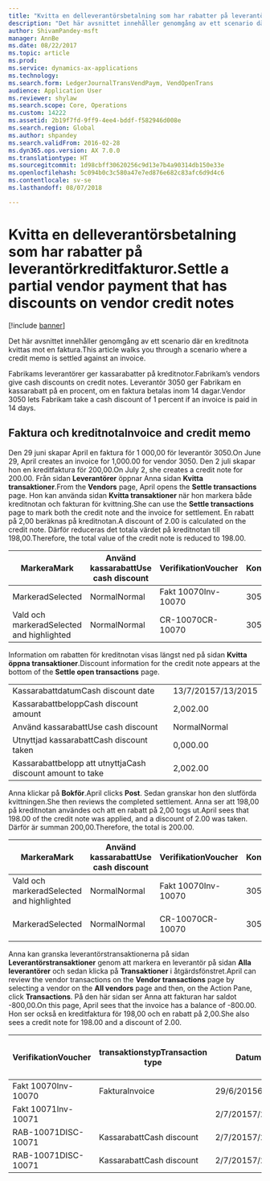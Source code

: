 ```yaml
---
title: "Kvitta en delleverantörsbetalning som har rabatter på leverantörkreditfakturor."
description: "Det här avsnittet innehåller genomgång av ett scenario där en kreditnota kvittas mot en faktura."
author: ShivamPandey-msft
manager: AnnBe
ms.date: 08/22/2017
ms.topic: article
ms.prod: 
ms.service: dynamics-ax-applications
ms.technology: 
ms.search.form: LedgerJournalTransVendPaym, VendOpenTrans
audience: Application User
ms.reviewer: shylaw
ms.search.scope: Core, Operations
ms.custom: 14222
ms.assetid: 2b19f7fd-9ff9-4ee4-bddf-f582946d008e
ms.search.region: Global
ms.author: shpandey
ms.search.validFrom: 2016-02-28
ms.dyn365.ops.version: AX 7.0.0
ms.translationtype: HT
ms.sourcegitcommit: 1d98cbff30620256c9d13e7b4a90314db150e33e
ms.openlocfilehash: 5c094b0c3c580a47e7ed876e682c83afc6d9d4c6
ms.contentlocale: sv-se
ms.lasthandoff: 08/07/2018

---
```


# <a name="settle-a-partial-vendor-payment-that-has-discounts-on-vendor-credit-notes"></a><span data-ttu-id="f4ada-103">Kvitta en delleverantörsbetalning som har rabatter på leverantörkreditfakturor.</span><span class="sxs-lookup"><span data-stu-id="f4ada-103">Settle a partial vendor payment that has discounts on vendor credit notes</span></span>

[!include [banner](../includes/banner.md)]

<span data-ttu-id="f4ada-104">Det här avsnittet innehåller genomgång av ett scenario där en kreditnota kvittas mot en faktura.</span><span class="sxs-lookup"><span data-stu-id="f4ada-104">This article walks you through a scenario where a credit memo is settled against an invoice.</span></span>

<span data-ttu-id="f4ada-105">Fabrikams leverantörer ger kassarabatter på kreditnotor.</span><span class="sxs-lookup"><span data-stu-id="f4ada-105">Fabrikam’s vendors give cash discounts on credit notes.</span></span> <span data-ttu-id="f4ada-106">Leverantör 3050 ger Fabrikam en kassarabatt på en procent, om en faktura betalas inom 14 dagar.</span><span class="sxs-lookup"><span data-stu-id="f4ada-106">Vendor 3050 lets Fabrikam take a cash discount of 1 percent if an invoice is paid in 14 days.</span></span>

## <a name="invoice-and-credit-memo"></a><span data-ttu-id="f4ada-107">Faktura och kreditnota</span><span class="sxs-lookup"><span data-stu-id="f4ada-107">Invoice and credit memo</span></span>
<span data-ttu-id="f4ada-108">Den 29 juni skapar April en faktura för 1 000,00 för leverantör 3050.</span><span class="sxs-lookup"><span data-stu-id="f4ada-108">On June 29, April creates an invoice for 1,000.00 for vendor 3050.</span></span> <span data-ttu-id="f4ada-109">Den 2 juli skapar hon en kreditfaktura för 200,00.</span><span class="sxs-lookup"><span data-stu-id="f4ada-109">On July 2, she creates a credit note for 200.00.</span></span> <span data-ttu-id="f4ada-110">Från sidan **Leverantörer** öppnar Anna sidan **Kvitta transaktioner**.</span><span class="sxs-lookup"><span data-stu-id="f4ada-110">From the **Vendors** page, April opens the **Settle transactions** page.</span></span> <span data-ttu-id="f4ada-111">Hon kan använda sidan **Kvitta transaktioner** när hon markera både kreditnotan och fakturan för kvittning.</span><span class="sxs-lookup"><span data-stu-id="f4ada-111">She can use the **Settle transactions** page to mark both the credit note and the invoice for settlement.</span></span> <span data-ttu-id="f4ada-112">En rabatt på 2,00 beräknas på kreditnotan.</span><span class="sxs-lookup"><span data-stu-id="f4ada-112">A discount of 2.00 is calculated on the credit note.</span></span> <span data-ttu-id="f4ada-113">Därför reduceras det totala värdet på kreditnotan till 198,00.</span><span class="sxs-lookup"><span data-stu-id="f4ada-113">Therefore, the total value of the credit note is reduced to 198.00.</span></span>

| <span data-ttu-id="f4ada-114">Markera</span><span class="sxs-lookup"><span data-stu-id="f4ada-114">Mark</span></span>                     | <span data-ttu-id="f4ada-115">Använd kassarabatt</span><span class="sxs-lookup"><span data-stu-id="f4ada-115">Use cash discount</span></span> | <span data-ttu-id="f4ada-116">Verifikation</span><span class="sxs-lookup"><span data-stu-id="f4ada-116">Voucher</span></span>   | <span data-ttu-id="f4ada-117">Konto</span><span class="sxs-lookup"><span data-stu-id="f4ada-117">Account</span></span> | <span data-ttu-id="f4ada-118">Datum</span><span class="sxs-lookup"><span data-stu-id="f4ada-118">Date</span></span>      | <span data-ttu-id="f4ada-119">Förfallodatum</span><span class="sxs-lookup"><span data-stu-id="f4ada-119">Due date</span></span>  | <span data-ttu-id="f4ada-120">Faktura</span><span class="sxs-lookup"><span data-stu-id="f4ada-120">Invoice</span></span> | <span data-ttu-id="f4ada-121">Belopp i transaktionsvalutan</span><span class="sxs-lookup"><span data-stu-id="f4ada-121">Amount in transaction currency</span></span> | <span data-ttu-id="f4ada-122">Valuta</span><span class="sxs-lookup"><span data-stu-id="f4ada-122">Currency</span></span> | <span data-ttu-id="f4ada-123">Belopp att kvitta</span><span class="sxs-lookup"><span data-stu-id="f4ada-123">Amount to settle</span></span> |
|--------------------------|-------------------|-----------|---------|-----------|-----------|---------|--------------------------------|----------|------------------|
| <span data-ttu-id="f4ada-124">Markerad</span><span class="sxs-lookup"><span data-stu-id="f4ada-124">Selected</span></span>                 | <span data-ttu-id="f4ada-125">Normal</span><span class="sxs-lookup"><span data-stu-id="f4ada-125">Normal</span></span>            | <span data-ttu-id="f4ada-126">Fakt 10070</span><span class="sxs-lookup"><span data-stu-id="f4ada-126">Inv-10070</span></span> | <span data-ttu-id="f4ada-127">3050</span><span class="sxs-lookup"><span data-stu-id="f4ada-127">3050</span></span>    | <span data-ttu-id="f4ada-128">29/6/2015</span><span class="sxs-lookup"><span data-stu-id="f4ada-128">6/29/2015</span></span> | <span data-ttu-id="f4ada-129">29/7/2015</span><span class="sxs-lookup"><span data-stu-id="f4ada-129">7/29/2015</span></span> | <span data-ttu-id="f4ada-130">10070</span><span class="sxs-lookup"><span data-stu-id="f4ada-130">10070</span></span>   | <span data-ttu-id="f4ada-131">-1 000,00</span><span class="sxs-lookup"><span data-stu-id="f4ada-131">-1,000.00</span></span>                      | <span data-ttu-id="f4ada-132">USD</span><span class="sxs-lookup"><span data-stu-id="f4ada-132">USD</span></span>      | <span data-ttu-id="f4ada-133">-990,00</span><span class="sxs-lookup"><span data-stu-id="f4ada-133">-990.00</span></span>          |
| <span data-ttu-id="f4ada-134">Vald och markerad</span><span class="sxs-lookup"><span data-stu-id="f4ada-134">Selected and highlighted</span></span> | <span data-ttu-id="f4ada-135">Normal</span><span class="sxs-lookup"><span data-stu-id="f4ada-135">Normal</span></span>            | <span data-ttu-id="f4ada-136">CR-10070</span><span class="sxs-lookup"><span data-stu-id="f4ada-136">CR-10070</span></span>  | <span data-ttu-id="f4ada-137">3050</span><span class="sxs-lookup"><span data-stu-id="f4ada-137">3050</span></span>    | <span data-ttu-id="f4ada-138">2/7/2015</span><span class="sxs-lookup"><span data-stu-id="f4ada-138">7/2/2015</span></span>  | <span data-ttu-id="f4ada-139">29/7/2015</span><span class="sxs-lookup"><span data-stu-id="f4ada-139">7/29/2015</span></span> |         | <span data-ttu-id="f4ada-140">200,00</span><span class="sxs-lookup"><span data-stu-id="f4ada-140">200.00</span></span>                         | <span data-ttu-id="f4ada-141">USD</span><span class="sxs-lookup"><span data-stu-id="f4ada-141">USD</span></span>      | <span data-ttu-id="f4ada-142">198,00</span><span class="sxs-lookup"><span data-stu-id="f4ada-142">198.00</span></span>           |

<span data-ttu-id="f4ada-143">Information om rabatten för kreditnotan visas längst ned på sidan **Kvitta öppna transaktioner**.</span><span class="sxs-lookup"><span data-stu-id="f4ada-143">Discount information for the credit note appears at the bottom of the **Settle open transactions** page.</span></span>

|                              |           |
|------------------------------|-----------|
| <span data-ttu-id="f4ada-144">Kassarabattdatum</span><span class="sxs-lookup"><span data-stu-id="f4ada-144">Cash discount date</span></span>           | <span data-ttu-id="f4ada-145">13/7/2015</span><span class="sxs-lookup"><span data-stu-id="f4ada-145">7/13/2015</span></span> |
| <span data-ttu-id="f4ada-146">Kassarabattbelopp</span><span class="sxs-lookup"><span data-stu-id="f4ada-146">Cash discount amount</span></span>         | <span data-ttu-id="f4ada-147">2,00</span><span class="sxs-lookup"><span data-stu-id="f4ada-147">2.00</span></span>      |
| <span data-ttu-id="f4ada-148">Använd kassarabatt</span><span class="sxs-lookup"><span data-stu-id="f4ada-148">Use cash discount</span></span>            | <span data-ttu-id="f4ada-149">Normal</span><span class="sxs-lookup"><span data-stu-id="f4ada-149">Normal</span></span>    |
| <span data-ttu-id="f4ada-150">Utnyttjad kassarabatt</span><span class="sxs-lookup"><span data-stu-id="f4ada-150">Cash discount taken</span></span>          | <span data-ttu-id="f4ada-151">0,00</span><span class="sxs-lookup"><span data-stu-id="f4ada-151">0.00</span></span>      |
| <span data-ttu-id="f4ada-152">Kassarabattbelopp att utnyttja</span><span class="sxs-lookup"><span data-stu-id="f4ada-152">Cash discount amount to take</span></span> | <span data-ttu-id="f4ada-153">2,00</span><span class="sxs-lookup"><span data-stu-id="f4ada-153">2.00</span></span>      |

<span data-ttu-id="f4ada-154">Anna klickar på **Bokför**.</span><span class="sxs-lookup"><span data-stu-id="f4ada-154">April clicks **Post**.</span></span> <span data-ttu-id="f4ada-155">Sedan granskar hon den slutförda kvittningen.</span><span class="sxs-lookup"><span data-stu-id="f4ada-155">She then reviews the completed settlement.</span></span> <span data-ttu-id="f4ada-156">Anna ser att 198,00 på kreditnotan användes och att en rabatt på 2,00 togs ut.</span><span class="sxs-lookup"><span data-stu-id="f4ada-156">April sees that 198.00 of the credit note was applied, and a discount of 2.00 was taken.</span></span> <span data-ttu-id="f4ada-157">Därför är summan 200,00.</span><span class="sxs-lookup"><span data-stu-id="f4ada-157">Therefore, the total is 200.00.</span></span>

| <span data-ttu-id="f4ada-158">Markera</span><span class="sxs-lookup"><span data-stu-id="f4ada-158">Mark</span></span>                     | <span data-ttu-id="f4ada-159">Använd kassarabatt</span><span class="sxs-lookup"><span data-stu-id="f4ada-159">Use cash discount</span></span> | <span data-ttu-id="f4ada-160">Verifikation</span><span class="sxs-lookup"><span data-stu-id="f4ada-160">Voucher</span></span>   | <span data-ttu-id="f4ada-161">Konto</span><span class="sxs-lookup"><span data-stu-id="f4ada-161">Account</span></span> | <span data-ttu-id="f4ada-162">Datum</span><span class="sxs-lookup"><span data-stu-id="f4ada-162">Date</span></span>      | <span data-ttu-id="f4ada-163">Förfallodatum</span><span class="sxs-lookup"><span data-stu-id="f4ada-163">Due date</span></span>  | <span data-ttu-id="f4ada-164">Faktura</span><span class="sxs-lookup"><span data-stu-id="f4ada-164">Invoice</span></span>  | <span data-ttu-id="f4ada-165">Belopp i transaktionsvalutan</span><span class="sxs-lookup"><span data-stu-id="f4ada-165">Amount in transaction currency</span></span> | <span data-ttu-id="f4ada-166">Valuta</span><span class="sxs-lookup"><span data-stu-id="f4ada-166">Currency</span></span> | <span data-ttu-id="f4ada-167">Belopp att kvitta</span><span class="sxs-lookup"><span data-stu-id="f4ada-167">Amount to settle</span></span> |
|--------------------------|-------------------|-----------|---------|-----------|-----------|----------|--------------------------------|----------|------------------|
| <span data-ttu-id="f4ada-168">Vald och markerad</span><span class="sxs-lookup"><span data-stu-id="f4ada-168">Selected and highlighted</span></span> | <span data-ttu-id="f4ada-169">Normal</span><span class="sxs-lookup"><span data-stu-id="f4ada-169">Normal</span></span>            | <span data-ttu-id="f4ada-170">Fakt 10070</span><span class="sxs-lookup"><span data-stu-id="f4ada-170">Inv-10070</span></span> | <span data-ttu-id="f4ada-171">3050</span><span class="sxs-lookup"><span data-stu-id="f4ada-171">3050</span></span>    | <span data-ttu-id="f4ada-172">29/6/2015</span><span class="sxs-lookup"><span data-stu-id="f4ada-172">6/29/2015</span></span> | <span data-ttu-id="f4ada-173">29/7/2015</span><span class="sxs-lookup"><span data-stu-id="f4ada-173">7/29/2015</span></span> | <span data-ttu-id="f4ada-174">10070</span><span class="sxs-lookup"><span data-stu-id="f4ada-174">10070</span></span>    | <span data-ttu-id="f4ada-175">-1 000,00</span><span class="sxs-lookup"><span data-stu-id="f4ada-175">-1,000.00</span></span>                      | <span data-ttu-id="f4ada-176">USD</span><span class="sxs-lookup"><span data-stu-id="f4ada-176">USD</span></span>      | <span data-ttu-id="f4ada-177">-200,00</span><span class="sxs-lookup"><span data-stu-id="f4ada-177">-200.00</span></span>          |
| <span data-ttu-id="f4ada-178">Markerad</span><span class="sxs-lookup"><span data-stu-id="f4ada-178">Selected</span></span>                 | <span data-ttu-id="f4ada-179">Normal</span><span class="sxs-lookup"><span data-stu-id="f4ada-179">Normal</span></span>            | <span data-ttu-id="f4ada-180">CR-10070</span><span class="sxs-lookup"><span data-stu-id="f4ada-180">CR-10070</span></span>  | <span data-ttu-id="f4ada-181">3050</span><span class="sxs-lookup"><span data-stu-id="f4ada-181">3050</span></span>    | <span data-ttu-id="f4ada-182">2/7/2015</span><span class="sxs-lookup"><span data-stu-id="f4ada-182">7/2/2015</span></span>  | <span data-ttu-id="f4ada-183">29/7/2015</span><span class="sxs-lookup"><span data-stu-id="f4ada-183">7/29/2015</span></span> | <span data-ttu-id="f4ada-184">CR-10070</span><span class="sxs-lookup"><span data-stu-id="f4ada-184">CR-10070</span></span> | <span data-ttu-id="f4ada-185">200,00</span><span class="sxs-lookup"><span data-stu-id="f4ada-185">200.00</span></span>                         | <span data-ttu-id="f4ada-186">USD</span><span class="sxs-lookup"><span data-stu-id="f4ada-186">USD</span></span>      | <span data-ttu-id="f4ada-187">198,00</span><span class="sxs-lookup"><span data-stu-id="f4ada-187">198.00</span></span>           |

<span data-ttu-id="f4ada-188">Anna kan granska leverantörstransaktionerna på sidan **Leverantörstransaktioner** genom att markera en leverantör på sidan **Alla leverantörer** och sedan klicka på **Transaktioner** i åtgärdsfönstret.</span><span class="sxs-lookup"><span data-stu-id="f4ada-188">April can review the vendor transactions on the **Vendor transactions** page by selecting a vendor on the **All vendors** page and then, on the Action Pane, click **Transactions**.</span></span> <span data-ttu-id="f4ada-189">På den här sidan ser Anna att fakturan har saldot -800,00.</span><span class="sxs-lookup"><span data-stu-id="f4ada-189">On this page, April sees that the invoice has a balance of -800.00.</span></span> <span data-ttu-id="f4ada-190">Hon ser också en kreditfaktura för 198,00 och en rabatt på 2,00.</span><span class="sxs-lookup"><span data-stu-id="f4ada-190">She also sees a credit note for 198.00 and a discount of 2.00.</span></span>

| <span data-ttu-id="f4ada-191">Verifikation</span><span class="sxs-lookup"><span data-stu-id="f4ada-191">Voucher</span></span>    | <span data-ttu-id="f4ada-192">transaktionstyp</span><span class="sxs-lookup"><span data-stu-id="f4ada-192">Transaction type</span></span> | <span data-ttu-id="f4ada-193">Datum</span><span class="sxs-lookup"><span data-stu-id="f4ada-193">Date</span></span>      | <span data-ttu-id="f4ada-194">Faktura</span><span class="sxs-lookup"><span data-stu-id="f4ada-194">Invoice</span></span> | <span data-ttu-id="f4ada-195">Debetbelopp i transaktionsvaluta</span><span class="sxs-lookup"><span data-stu-id="f4ada-195">Amount in transaction currency debit</span></span> | <span data-ttu-id="f4ada-196">Kreditbelopp i transaktionsvaluta</span><span class="sxs-lookup"><span data-stu-id="f4ada-196">Amount in transaction currency credit</span></span> | <span data-ttu-id="f4ada-197">Saldo</span><span class="sxs-lookup"><span data-stu-id="f4ada-197">Balance</span></span> | <span data-ttu-id="f4ada-198">Valuta</span><span class="sxs-lookup"><span data-stu-id="f4ada-198">Currency</span></span> |
|------------|------------------|-----------|---------|--------------------------------------|---------------------------------------|---------|----------|
| <span data-ttu-id="f4ada-199">Fakt 10070</span><span class="sxs-lookup"><span data-stu-id="f4ada-199">Inv-10070</span></span>  | <span data-ttu-id="f4ada-200">Faktura</span><span class="sxs-lookup"><span data-stu-id="f4ada-200">Invoice</span></span>          | <span data-ttu-id="f4ada-201">29/6/2015</span><span class="sxs-lookup"><span data-stu-id="f4ada-201">6/29/2015</span></span> | <span data-ttu-id="f4ada-202">10070</span><span class="sxs-lookup"><span data-stu-id="f4ada-202">10070</span></span>   |                                      | <span data-ttu-id="f4ada-203">1 000,00</span><span class="sxs-lookup"><span data-stu-id="f4ada-203">1,000.00</span></span>                              | <span data-ttu-id="f4ada-204">-800,00</span><span class="sxs-lookup"><span data-stu-id="f4ada-204">-800.00</span></span> | <span data-ttu-id="f4ada-205">USD</span><span class="sxs-lookup"><span data-stu-id="f4ada-205">USD</span></span>      |
| <span data-ttu-id="f4ada-206">Fakt 10071</span><span class="sxs-lookup"><span data-stu-id="f4ada-206">Inv-10071</span></span>  |                  | <span data-ttu-id="f4ada-207">2/7/2015</span><span class="sxs-lookup"><span data-stu-id="f4ada-207">7/2/2015</span></span>  | <span data-ttu-id="f4ada-208">CR10071</span><span class="sxs-lookup"><span data-stu-id="f4ada-208">CR10071</span></span> | <span data-ttu-id="f4ada-209">200,00</span><span class="sxs-lookup"><span data-stu-id="f4ada-209">200.00</span></span>                               |                                       | <span data-ttu-id="f4ada-210">0,00</span><span class="sxs-lookup"><span data-stu-id="f4ada-210">0.00</span></span>    | <span data-ttu-id="f4ada-211">USD</span><span class="sxs-lookup"><span data-stu-id="f4ada-211">USD</span></span>      |
| <span data-ttu-id="f4ada-212">RAB-10071</span><span class="sxs-lookup"><span data-stu-id="f4ada-212">DISC-10071</span></span> |  <span data-ttu-id="f4ada-213">Kassarabatt</span><span class="sxs-lookup"><span data-stu-id="f4ada-213">Cash discount</span></span>   | <span data-ttu-id="f4ada-214">2/7/2015</span><span class="sxs-lookup"><span data-stu-id="f4ada-214">7/2/2015</span></span>  |         | <span data-ttu-id="f4ada-215">2,00</span><span class="sxs-lookup"><span data-stu-id="f4ada-215">2.00</span></span>                                 |                                       | <span data-ttu-id="f4ada-216">0,00</span><span class="sxs-lookup"><span data-stu-id="f4ada-216">0.00</span></span>    | <span data-ttu-id="f4ada-217">USD</span><span class="sxs-lookup"><span data-stu-id="f4ada-217">USD</span></span>      |
| <span data-ttu-id="f4ada-218">RAB-10071</span><span class="sxs-lookup"><span data-stu-id="f4ada-218">DISC-10071</span></span> |  <span data-ttu-id="f4ada-219">Kassarabatt</span><span class="sxs-lookup"><span data-stu-id="f4ada-219">Cash discount</span></span>   | <span data-ttu-id="f4ada-220">2/7/2015</span><span class="sxs-lookup"><span data-stu-id="f4ada-220">7/2/2015</span></span>  |         |                                      | <span data-ttu-id="f4ada-221">2,00</span><span class="sxs-lookup"><span data-stu-id="f4ada-221">2.00</span></span>                                  | <span data-ttu-id="f4ada-222">0,00</span><span class="sxs-lookup"><span data-stu-id="f4ada-222">0.00</span></span>    | <span data-ttu-id="f4ada-223">USD</span><span class="sxs-lookup"><span data-stu-id="f4ada-223">USD</span></span>      |






